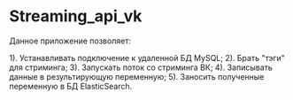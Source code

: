 # Streaming_api_vk

Данное приложение позволяет:

1). Устанавливать подключение к удаленной БД MySQL; 
2). Брать "тэги" для стриминга; 
3). Запускать поток со стриминга ВК; 
4). Записывать данные в результирующую переменную; 
5). Заносить полученные переменную в БД ElasticSearch.
